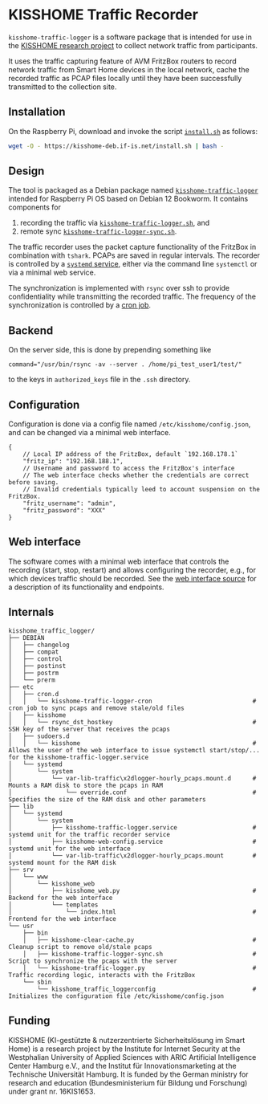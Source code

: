 # KISSHOME Traffic Recorder

`kisshome-traffic-logger` is a software package that is intended for use in the [KISSHOME research project](https://kisshome.de) to collect network traffic from participants.

It uses the traffic capturing feature of AVM FritzBox routers to record network traffic from Smart Home devices in the local network, cache the recorded traffic as PCAP files locally until they have been successfully transmitted to the collection site.


## Installation

On the Raspberry Pi, download and invoke the script [`install.sh`](install.sh) as follows:

```sh
wget -O - https://kisshome-deb.if-is.net/install.sh | bash -
```


## Design

The tool is packaged as a Debian package named [`kisshome-traffic-logger`](kisshome-traffic-logger) intended for Raspberry Pi OS based on Debian 12 Bookworm.
It contains components for

1. recording the traffic via [`kisshome-traffic-logger.sh`](kisshome_traffic_logger/usr/bin/kisshome-traffic-logger.py), and 
2. remote sync [`kisshome-traffic-logger-sync.sh`](kisshome_traffic_logger/usr/bin/kisshome-traffic-logger-sync.sh).

The traffic recorder uses the packet capture functionality of the FritzBox in combination with `tshark`. PCAPs are saved in regular intervals. The recorder is controlled by a [`systemd` service](kisshome_traffic_logger/lib/systemd/system/kisshome-traffic-logger.service), either via the command line `systemctl` or via a minimal web service.

The synchronization is implemented with `rsync` over ssh to provide confidentiality while transmitting the recorded traffic.
The frequency of the synchronization is controlled by a [cron job](kisshome_traffic_logger/etc/cron.d/kisshome-traffic-logger-cron).


## Backend
On the server side, this is done by prepending something like

`command="/usr/bin/rsync -av --server . /home/pi_test_user1/test/"`

to the keys in `authorized_keys` file in the `.ssh` directory.


## Configuration

Configuration is done via a config file named `/etc/kisshome/config.json`, and can be changed via a minimal web interface.

```
{
    // Local IP address of the FritzBox, default `192.168.178.1`
    "fritz_ip": "192.168.188.1",
    // Username and password to access the FritzBox's interface
    // The web interface checks whether the credentials are correct before saving.
    // Invalid credentials typically leed to account suspension on the FritzBox.
    "fritz_username": "admin",
    "fritz_password": "XXX"
}
```

## Web interface

The software comes with a minimal web interface that controls the recording (start, stop, restart) and allows configuring the recorder, e.g., for which devices traffic should be recorded. See the [web interface source](kisshome_traffic_logger/srv/www/kisshome_web/kisshome_web.py) for a description of its functionality and endpoints.

## Internals

```
kisshome_traffic_logger/
├── DEBIAN
│   ├── changelog
│   ├── compat
│   ├── control
│   ├── postinst
│   ├── postrm
│   └── prerm
├── etc
│   ├── cron.d
│   │   └── kisshome-traffic-logger-cron							# cron job to sync pcaps and remove stale/old files
│   ├── kisshome
│   │   └── rsync_dst_hostkey										# SSH key of the server that receives the pcaps
│   ├── sudoers.d
│   │   └── kisshome                                                # Allows the user of the web interface to issue systemctl start/stop/... for the kisshome-traffic-logger.service
│   └── systemd
│       └── system
│           └── var-lib-traffic\x2dlogger-hourly_pcaps.mount.d      # Mounts a RAM disk to store the pcaps in RAM
│               └── override.conf                                   # Specifies the size of the RAM disk and other parameters
├── lib
│   └── systemd
│       └── system
│           ├── kisshome-traffic-logger.service                     # systemd unit for the traffic recorder service
│           ├── kisshome-web-config.service                         # systemd unit for the web interface
│           └── var-lib-traffic\x2dlogger-hourly_pcaps.mount        # systemd mount for the RAM disk
├── srv
│   └── www
│       └── kisshome_web
│           ├── kisshome_web.py                                     # Backend for the web interface
│           └── templates
│               └── index.html                                      # Frontend for the web interface
└── usr
    ├── bin
    │   ├── kisshome-clear-cache.py                                 # Cleanup script to remove old/stale pcaps
    │   ├── kisshome-traffic-logger-sync.sh                         # Script to synchronize the pcaps with the server
    │   └── kisshome-traffic-logger.py                              # Traffic recording logic, interacts with the FritzBox
    └── sbin
        └── kisshome_traffic_loggerconfig                           # Initializes the configuration file /etc/kisshome/config.json
```

## Funding

KISSHOME (KI-gestützte & nutzerzentrierte Sicherheitslösung im Smart Home) is a research project by the Institute for Internet Security at the Westphalian University of Applied Sciences with ARIC Artificial Intelligence Center Hamburg e.V., and the Institut für Innovationsmarketing at the Technische Universität Hamburg. It is funded by the German ministry for research and education (Bundesministerium für Bildung und Forschung) under grant nr. 16KIS1653.
